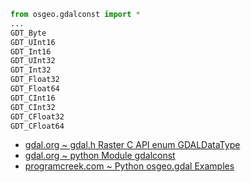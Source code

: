 ```python
from osgeo.gdalconst import *
...
GDT_Byte
GDT_UInt16
GDT_Int16
GDT_UInt32
GDT_Int32
GDT_Float32
GDT_Float64
GDT_CInt16
GDT_CInt32
GDT_CFloat32
GDT_CFloat64
```
    
- [gdal.org ~ gdal.h Raster C API enum GDALDataType](https://gdal.org/api/raster_c_api.html?highlight=gdt_uint16#_CPPv412GDALDataType)
- [gdal.org ~ python Module gdalconst](https://gdal.org/python/osgeo.gdalconst-module.html)
- [programcreek.com ~ Python osgeo.gdal Examples](https://www.programcreek.com/python/example/91653/osgeo.gdal.GDT_Int16)
